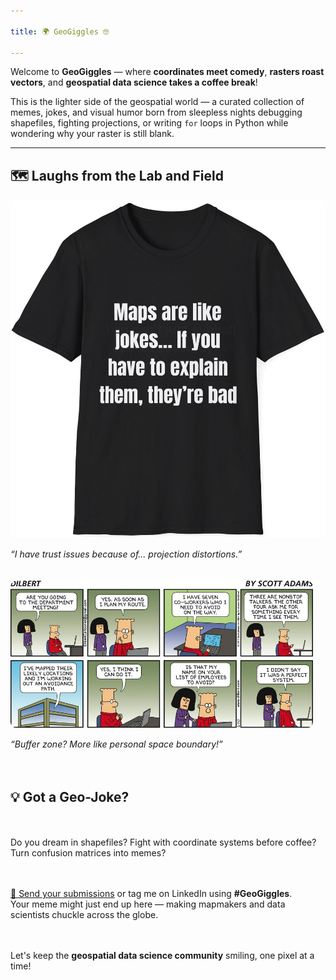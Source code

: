 ```yaml
---

title: 🌍 GeoGiggles 🤓

---
```



Welcome to **GeoGiggles** — where **coordinates meet comedy**, **rasters roast vectors**, and **geospatial data science takes a coffee break**!

This is the lighter side of the geospatial world — a curated collection of memes, jokes, and visual humor born from sleepless nights debugging shapefiles, fighting projections, or writing `for` loops in Python while wondering why your raster is still blank.

---

## 🗺️ Laughs from the Lab and Field

<div class="gallery" style="display: flex; flex-wrap: wrap; gap: 20px; justify-content: flex-start;">

  <div style="flex: 1 1 300px;">
    <img src="/assets/img/gis1.jpg" alt="Map joke 1" style="width: 100%; border-radius: 10px;">
    <p><em>“I have trust issues because of... projection distortions.”</em></p>
  </div>

  <div style="flex: 1 1 300px;">
    <img src="/assets/img/gis2.jpg" alt="Map joke 2" style="width: 100%; border-radius: 10px;">
    <p><em>“Buffer zone? More like personal space boundary!”</em></p>
  </div>

---

## 💡 Got a Geo-Joke?

Do you dream in shapefiles? Fight with coordinate systems before coffee? Turn confusion matrices into memes?

[📩 Send your submissions](mailto:pratiregmi78@gmail.com) or tag me on LinkedIn using **#GeoGiggles**.  
Your meme might just end up here — making mapmakers and data scientists chuckle across the globe.

Let's keep the **geospatial data science community** smiling, one pixel at a time!
